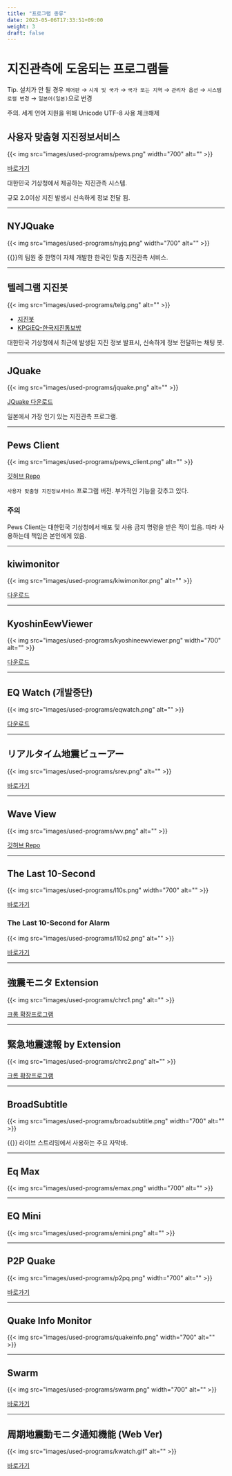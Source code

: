 ```yaml
---
title: "프로그램 종류"
date: 2023-05-06T17:33:51+09:00
weight: 3
draft: false
---
```

# 지진관측에 도움되는 프로그램들

Tip. 설치가 안 될 경우 `제어판` → `시계 및 국가` → `국가 또는 지역` → `관리자 옵션` → `시스템 로캘 변경` → `일본어(일본)`으로 번경

주의. 세계 언어 지원을 위해 Unicode UTF-8 사용 체크해제

## 사용자 맞춤형 지진정보서비스

{{< img src="images/used-programs/pews.png" width="700" alt="" >}}

[바로가기](https://www.weather.go.kr/pews/)

대한민국 기상청에서 제공하는 지진관측 시스템.

규모 2.0이상 지진 발생시 신속하게 정보 전달 됨.

---

## NYJQuake

{{< img src="images/used-programs/nyjq.png" width="700" alt="" >}}

{{<brandName>}}의 팀원 중 한명이 자체 개발한 한국인 맞춤 지진관측 서비스.

---

## 텔레그램 지진봇

{{< img src="images/used-programs/telg.png" alt="" >}}

- [지진봇](https://t.me/neurowhai_earthquake_channel)
- [KPGiEQ-한국지진통보방](https://t.me/kpgieq_earthquake)

대한민국 기상청에서 최근에 발생된 지진 정보 발표시, 신속하게 정보 전달하는 채팅 봇.

---

## JQuake

{{< img src="images/used-programs/jquake.png" alt="" >}}

[JQuake 다운로드](https://jquake.net/)

일본에서 가장 인기 있는 지진관측 프로그램.

---

## Pews Client

{{< img src="images/used-programs/pews_client.png" alt="" >}}

[깃허브 Repo](https://github.com/NeuroWhAI/PewsClient)

`사용자 맞춤형 지진정보서비스` 프로그램 버전. 부가적인 기능을 갖추고 있다.

### 주의

Pews Client는 대한민국 기상청에서 배포 및 사용 금지 명령을 받은 적이 있음. 따라 사용하는데 책임은 본인에게 있음.

---

## kiwimonitor

{{< img src="images/used-programs/kiwimonitor.png" alt="" >}}

[다운로드](https://kiwimonitor.amebaownd.com/)

---

## KyoshinEewViewer

{{< img src="images/used-programs/kyoshineewviewer.png" width="700" alt="" >}}

[다운로드](https://svs.ingen084.net/kyoshineewviewer/)

---

## EQ Watch (개발중단)

{{< img src="images/used-programs/eqwatch.png" alt="" >}}

[다운로드](https://www.melanion.info/eqwatch)

---

## リアルタイム地震ビューアー

{{< img src="images/used-programs/srev.png" alt="" >}}

[바로가기](https://scratch.mit.edu/projects/636244032/)

---

## Wave View

{{< img src="images/used-programs/wv.png" alt="" >}}

[깃허브 Repo](https://github.com/NeuroWhAI/WaveViewer)

---

## The Last 10-Second

{{< img src="images/used-programs/l10s.png" width="700" alt="" >}}

[바로가기](https://weathernews.jp/quake/html/urgentquake.html)

### The Last 10-Second for Alarm

{{< img src="images/used-programs/l10s2.png" alt="" >}}

[바로가기](http://wsparkle.s1008.xrea.com/programs/eewa2/)

---

## 強震モニタ Extension

{{< img src="images/used-programs/chrc1.png" alt="" >}}

[크롬 확장프로그램](https://chrome.google.com/webstore/detail/%E5%BC%B7%E9%9C%87%E3%83%A2%E3%83%8B%E3%82%BF-extension/ghkclpkmplddbagagffmmcmdbgjecbbj)

---

## 緊急地震速報 by Extension

{{< img src="images/used-programs/chrc2.png" alt="" >}}

[크롬 확장프로그램](https://chrome.google.com/webstore/detail/%E7%B7%8A%E6%80%A5%E5%9C%B0%E9%9C%87%E9%80%9F%E5%A0%B1-by-extension/pebgngldogenhmnokpncolbajkelhjba)

---

## BroadSubtitle

{{< img src="images/used-programs/broadsubtitle.png" width="700" alt="" >}}

{{<brandName>}} 라이브 스트리밍에서 사용하는 주요 자막바.

---

## Eq Max

{{< img src="images/used-programs/emax.png" width="700" alt="" >}}

---

## EQ Mini

{{< img src="images/used-programs/emini.png" alt="" >}}

---

## P2P Quake

{{< img src="images/used-programs/p2pq.png" width="700" alt="" >}}

[바로가기](https://www.p2pquake.net/)

---

## Quake Info Monitor

{{< img src="images/used-programs/quakeinfo.png" width="700" alt="" >}}

---

## Swarm

{{< img src="images/used-programs/swarm.png" width="700" alt="" >}}

[바로가기](https://volcanoes.usgs.gov/software/swarm/index.shtml)

---

## 周期地震動モニタ通知機能 (Web Ver)

{{< img src="images/used-programs/kwatch.gif" alt="" >}}

[바로가기](https://kwatch-24h.net/2sec_alm_t.html)
